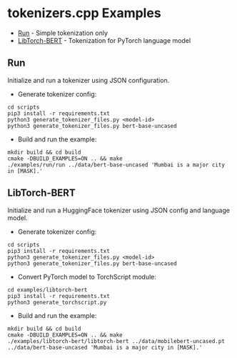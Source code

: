 # tokenizers.cpp Examples

- [Run](#run) - Simple tokenization only
- [LibTorch-BERT](#libtorch-bert) - Tokenization for PyTorch language model

## Run
Initialize and run a tokenizer using JSON configuration.

- Generate tokenizer config:
```
cd scripts
pip3 install -r requirements.txt
python3 generate_tokenizer_files.py <model-id> 
python3 generate_tokenizer_files.py bert-base-uncased
```
- Build and run the example:
```
mkdir build && cd build
cmake -DBUILD_EXAMPLES=ON .. && make
./examples/run/run ../data/bert-base-uncased 'Mumbai is a major city in [MASK].'
```

## LibTorch-BERT
Initialize and run a HuggingFace tokenizer using JSON config and language model.

- Generate tokenizer config:
```
cd scripts
pip3 install -r requirements.txt
python3 generate_tokenizer_files.py <model-id> 
python3 generate_tokenizer_files.py bert-base-uncased
```
- Convert PyTorch model to TorchScript module:
```
cd examples/libtorch-bert
pip3 install -r requirements.txt
python3 generate_torchscript.py
```
- Build and run the example:
```
mkdir build && cd build
cmake -DBUILD_EXAMPLES=ON .. && make
./examples/libtorch-bert/libtorch-bert ../data/mobilebert-uncased.pt ../data/bert-base-uncased 'Mumbai is a major city in [MASK].'
```
